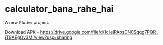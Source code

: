 # calculator_bana_rahe_hai

A new Flutter project.

Download APK - https://drive.google.com/file/d/1cIlejPApsDN0Sqqg7PQR-jT9AEgOv3Mi/view?usp=sharing
